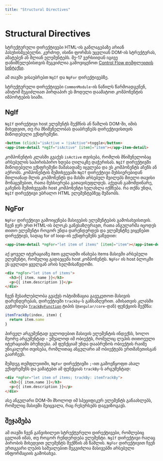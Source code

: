 ```yaml
---
title: "Structural Directives"
---
```


# Structural Directives

სტრუქტურული დირექტივები HTML-ის განლაგებაზე არიან პასუხისმგებელნი. კერძოდ,
ისინი ფორმას უცვლიან DOM-ის სტრუქტურას, ამატებენ ან შლიან ელემენტებს.
მე-17 ვერსიიდან იგივე დანიშნულებისთვის შეგვიძლია გამოვიყენოთ
[Control Flow თემფლეითის სინტაქსი](/control-flow).

ამ თავში ვისაუბრებთ `NgIf` და `NgFor` დირექტივებზე.

სტრუქტურული დირექტივები `CommonModule`-ის ნაწილს წარმოადგენენ, ამიტომ შეგიძლიათ
პირდაპირ ეს მოდული დაამატოთ კომპონენტის იმპორტების სიაში.

## NgIf

`NgIf` დირექტივი host ელემენტს შექმნის ან წაშლის DOM-ში, იმის მიხედვით,
თუ რა მნიშვნელობას დააბრუნებს დირექტივისთვის მიწოდებული ექსფრეშენი.

```html
<button (click)="isActive = !isActive">toggle</button>
<app-item-detail *ngIf="isActive" [item]="item"></app-item-detail>
```

კომპონენტის კლასში გვაქვს `isActive` თვისება, რომლის მნიშვნელობაც არსებულის
საპირისპირო ხდება ღილაკზე დაჭერისას. `NgIf` დირექტივში მიწოდებული ექსფრეშენი
მაშასადამე იცვლება და ეს კომპონენტს აჩენს ან აქრობს. კომპონენტის შემთხვევაში
`NgIf` დირექტივი მეხსიერებიდან მთლიანად შლის კოპმონენტს და მასში არსებულ
შვილებს მთელი თავისი მონაცემებით, რათა მეხსიერება გათავისუფლდეს.
აქედან გამომდინარე, გაჩენის შემთხვევაში host კომპონენტი ხელახლა იქმნება.
რა თქმა უნდა, `NgIf` დირექტივი უბრალო HTML ელემენტებზეც მუშაობს.

## NgFor

`NgFor` დირექტივი გამოიყენება მასივების ელემენტების გამოსახვისთვის.
ჩვენ ჯერ ერთ HTML-ის ბლოკს განვსაზღვრავთ, რათა ანგულარმა იცოდეს
თითო ელემენტი როგორ უნდა დარენდერდეს და ელემენტზე ვიყენებთ დირექტივს,
სადაც for of loop-ის ექსფრეშენს ვაწვდით:

```html
<app-item-detail *ngFor="let item of items" [item]="item"></app-item-detail>
```

აქ ყოველ იტერაციაზე item ცვლადში ინახება items მასივში არსებული ელემენტი,
რომელიც გადაეცემა host კომპონენტს.
`NgFor` ის host ბლოკში ეს ცვლადი ყველგან არის ხელმისაწვდომი.

```html
<div *ngFor="let item of items">
  <h3>{{ item. name }}</h3>
  <p>{{ item.description }}</p>
</div>
```

ჩვენ შესაძლებლობა გვაქვს ოპტიმიზაცია გავუკეთოთ მასივის დარენდერებას,
დირექტივში `trackby`-ს განსაზღვრით. ამისათვის კლასში გვჭირდება [`TrackByFunction`](https://angular.io/api/core/TrackByFunction)
ტიპის (`@angular/core`-დან) ფუნქციის შექმნა:

```ts
itemTrackBy(index, item) {
  return item.name
}
```

პირველ არგუმენტად ველოდებით მასივის ელემენტის ინდექსს, ხოლო მეორე არგუმენტად -
უშუალოდ იმ ობიექტს, რომელიც ლუპის თითოეული იტერაციაში ბრუნდება.
ამ ფუნქციამ უნდა დააბრუნოს ობიექტის რაიმე უნიკალური თვისება, რომლითაც ანგულარი
ამ ობიექტებს ერთმანეთისგან გაარჩევს.

შემდეგ თემფლეითში, `NgFor` დირექტივში `;`-ით გამოვწყოფთ ახალ ექსფრეშენს
და ვამატებთ ამ ფუნქციას `trackBy`-ს არგუმენტად:

```html
<div *ngFor="let item of items; trackBy: itemTrackBy">
  <h3>{{ item.name }}</h3>
  <p>{{ item.description }}</p>
</div>
```

ასე ანგულარი DOM-ში მხოლოდ იმ სპეციფიკურ ელემენტს განაახლებს,
რომელიც მასივში შეიცვალა, რაც რესურსებს დაგვიზოგავს.

## შეჯამება

ამ თავში ჩვენ განვიხილეთ სტრუქტურული დირექტივები, რომლებიც ცვლიან იმას,
თუ როგორ რენდერდება ელემენტი. `NgIf` დირექტივი რაღაც პირობის მიხედვით
ელემენტს შექმნის ან წაშლის. `NgFor` დირექტივით ჩვენ ერთგვარი ლუპის საშუალებით
შეგვიძლია მასივებში არსებული ინფორმაციის გამოსახვა.
